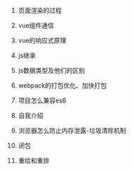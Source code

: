 
1. 页面渲染的过程

2. vue组件通信

3. vue的响应式原理

4. js继承

5. js数据类型及他们的区别

6. webpack的打包优化、加快打包

7. 项目怎么兼容es6

8. 自我介绍

9. 浏览器怎么防止内存泄露-垃圾清除机制

10. 闭包

11. 重绘和重排